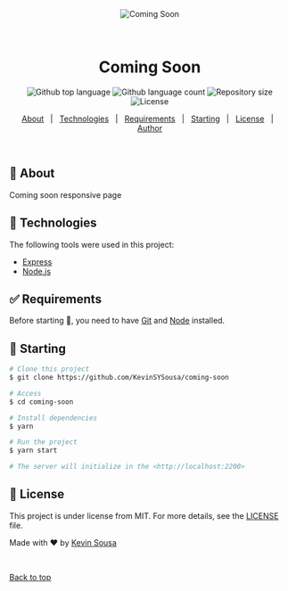 <div align="center" id="top"> 
  <img src="./.github/comingSoonPreview.gif" alt="Coming Soon" />

  &#xa0;


</div>

<h1 align="center">Coming Soon</h1>

<p align="center">
  <img alt="Github top language" src="https://img.shields.io/github/languages/top/KevinSYSousa/coming-soon?color=56BEB8">

  <img alt="Github language count" src="https://img.shields.io/github/languages/count/KevinSYSousa/coming-soon?color=56BEB8">

  <img alt="Repository size" src="https://img.shields.io/github/repo-size/KevinSYSousa/coming-soon?color=56BEB8">

  <img alt="License" src="https://img.shields.io/github/license/KevinSYSousa/coming-soon?color=56BEB8">

</p>


<p align="center">
  <a href="#dart-about">About</a> &#xa0; | &#xa0; 
  <a href="#rocket-technologies">Technologies</a> &#xa0; | &#xa0;
  <a href="#white_check_mark-requirements">Requirements</a> &#xa0; | &#xa0;
  <a href="#checkered_flag-starting">Starting</a> &#xa0; | &#xa0;
  <a href="#memo-license">License</a> &#xa0; | &#xa0;
  <a href="https://github.com/KevinSYSousa" target="_blank">Author</a>
</p>

<br>

## :dart: About ##

Coming soon responsive page

## :rocket: Technologies ##

The following tools were used in this project:

- [Express](https://expressjs.com/)
- [Node.js](https://nodejs.org/en/)

## :white_check_mark: Requirements ##

Before starting :checkered_flag:, you need to have [Git](https://git-scm.com) and [Node](https://nodejs.org/en/) installed.

## :checkered_flag: Starting ##

```bash
# Clone this project
$ git clone https://github.com/KevinSYSousa/coming-soon

# Access
$ cd coming-soon

# Install dependencies
$ yarn

# Run the project
$ yarn start

# The server will initialize in the <http://localhost:2200>
```

## :memo: License ##

This project is under license from MIT. For more details, see the [LICENSE](LICENSE) file.


Made with :heart: by <a href="https://github.com/KevinSYSousa" target="_blank">Kevin Sousa</a>

&#xa0;

<a href="#top">Back to top</a>
